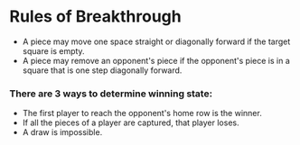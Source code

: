 # Rules of Breakthrough

* A piece may move one space straight or diagonally forward if the target square is empty.
* A piece may remove an opponent's piece if the opponent's piece is in a square that is one step diagonally forward.

### There are 3 ways to determine winning state:
* The first player to reach the opponent's home row is the winner.
* If all the pieces of a player are captured, that player loses.
* A draw is impossible.
